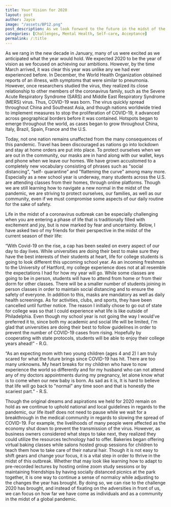 ```yaml
---
title: Your Vision for 2020
layout: post
author: Jayce
image: "/assets/BP12.png"
post_description: As we look forward to the future in the midst of the pandemic, what does this new reality look like, and how do we as humans adapt to the long-term changes COV-19 has brought? 
categories: [Challenges, Mental Health, Self-care, Acceptance]
permalink: /:title
---
```

As we rang in the new decade in January, many of us were excited as we anticipated what the year would hold. We expected 2020 to be the year of vision as we focused on achieving our ambitions. However, by the time March arrived, it was clear this year was unlike any we had ever experienced before. In December, the World Health Organization obtained reports of an illness, with symptoms that were similar to pneumonia. However, once researchers studied the virus, they realized its close relationship to other members of the coronavirus family, such as the Severe Acute Respiratory Syndrome (SARS) and Middle East Respiratory Syndrome (MERS) virus. Thus, COVID-19 was born. The virus quickly spread throughout China and Southeast Asia, and though nations worldwide tried to implement measures to stop the proliferation of COVID-19,  it advanced across geographical borders before it was contained. Hotspots began to emerge throughout the world, as cases began to grow throughout China, Italy, Brazil, Spain, France and the U.S. 

Today, not one nation remains unaffected from the many consequences of this pandemic. Travel has been discouraged as nations go into lockdown and stay at home orders are put into place. To protect ourselves when we are out in the community, our masks are in hand along with our wallet, keys and phone when we leave our homes. We have grown accustomed to a completely new vocabulary consisting of phrases such as "social distancing", “self- quarantine” and "flattening the curve" among many more. Especially as a new school year is underway, many students across the U.S. are attending classes from their homes, through online platforms. Though we are still learning how to navigate a new normal in the midst of the pandemic, we are striving to protect ourselves, our families, as well as our community, even if we must compromise some aspects of our daily routine for the sake of safety.

Life in the midst of a coronavirus outbreak can be especially challenging when you are entering a phase of life that is traditionally filled with excitement and joy, but is now marked by fear and uncertainty. Below, I have asked two of my friends for their perspective in the midst of the current season of their life:

“With Covid-19 on the rise, a cap has been sealed on every aspect of our day to day lives. While universities are doing their best to make sure they have the best interests of their students at heart, life for college students is going to look different this upcoming school year. As an incoming freshman to the University of Hartford, my college experience does not at all resemble the expectations I had for how my year will go.  While some classes are going to be in person, students will have to attend from home or from their dorm for other classes. There will be a smaller number of students joining in person classes in order to maintain social distancing and to ensure the safety of everyone. In addition to this, masks are mandatory as well as daily health screenings. As for activities, clubs, and sports, they have been cancelled until further notice. 
The reason I initially chose to go out of state for college was so that I could experience what life is like outside of Philadelphia. Even though my school year is not going the way I would’ve preferred it to, since both my academic and social life will be limited, I'm glad that universities are doing their best to follow guidelines in order to prevent the number of COVID-19 cases from rising. Hopefully by cooperating with state protocols, students will be able to enjoy their college years ahead!” - R.G.

“As an expecting mom with two young children (ages 4 and 2) I am truly scared for what the future brings since COVID-19 has hit. There are too many unknowns. My heart breaks for my children who have to now experience the world so differently and for my husband who can not attend any of my doctors appointments during my pregnancy, let alone know what is to come when our new baby is born. As sad as it is, It is hard to believe that life will go back to "normal" any time soon and that is honestly the scariest part.” - R.S.


Though the original dreams and aspirations we held for 2020 remain on hold as we continue to uphold national and local guidelines in regards to the pandemic, our life itself does not need to pause while we wait for a breakthrough in the medical community in regards to slowing the spread of COVID-19. For example, the livelihoods of many people were affected as the economy shut down to prevent the transmission of the virus. However, as business owners considered what steps to take next, they realized they could utilize the resources technology had to offer. Bakeries began offering virtual baking classes while salons hosted group sessions for children to teach them how to take care of their natural hair. Though it is not easy to shift gears and change your focus, it is a vital step in order to thrive in the midst of this outbreak. Whether that may look like learning how to adapt to pre-recorded lectures by hosting online zoom study sessions or by maintaining friendships by having socially distanced picnics at the park together, it is one way to continue a sense of normalcy while adjusting to the changes the year has brought. By doing so, we can rise to the challenge 2020 has brought, and instead of fixating on the adversities in front of us, we can focus on how far we have come as individuals and as a community in the midst of a global pandemic.